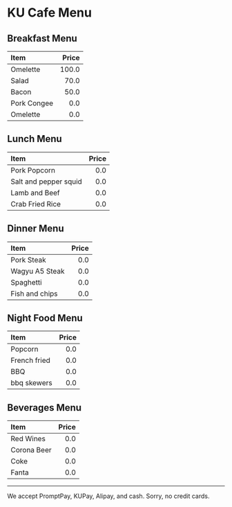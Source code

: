 # KU Cafe Menu

## Breakfast Menu

| Item                                   | Price |
|:---------------------------------------|------:|
| Omelette                               | 100.0 |
| Salad                                  |  70.0 |
| Bacon                                  |  50.0 |
| Pork Congee                            |  0.0  |
| Omelette                               |  0.0  |

## Lunch Menu

| Item                                   | Price |
|:---------------------------------------|------:|
| Pork Popcorn                           |  0.0  |
| Salt and pepper squid                  |  0.0  |
| Lamb and Beef                          |  0.0  |
| Crab Fried Rice                        |  0.0  |

## Dinner Menu

| Item                                   | Price |
|:---------------------------------------|------:|
| Pork Steak                             |  0.0  |
| Wagyu A5 Steak                         |  0.0  |
| Spaghetti                              |  0.0  |
| Fish and chips                         |  0.0  |

## Night Food Menu

| Item                                   | Price |
|:---------------------------------------|------:|
| Popcorn                                |  0.0  |
| French fried                           |  0.0  |
| BBQ                                    |  0.0  |
| bbq skewers                            |  0.0  |

## Beverages Menu

| Item                                   | Price |
|:---------------------------------------|------:|
| Red Wines                              |  0.0  |
| Corona Beer                            |  0.0  |
| Coke                                   |  0.0  |
| Fanta                                  |  0.0  |

---

We accept PromptPay, KUPay, Alipay, and cash. Sorry, no credit cards.
